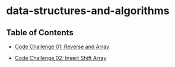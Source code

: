 # data-structures-and-algorithms

## Table of Contents
* [Code Challenge 01: Reverse and Array](challenges/arrayReverse/README.md)

* [Code Challenge 02: Insert Shift Array](challenges/arrayShift/README.md)
